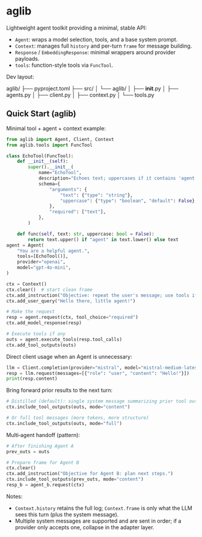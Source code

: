 # aglib

Lightweight agent toolkit providing a minimal, stable API:

- `Agent`: wraps a model selection, tools, and a base system prompt.
- `Context`: manages full `history` and per-turn `frame` for message building.
- `Response` / `EmbeddingResponse`: minimal wrappers around provider payloads.
- `tools`: function-style tools via `FuncTool`.

Dev layout:

aglib/
├── pyproject.toml
├── src/
│   └── aglib/
│       ├── __init__.py
│       ├── agents.py
│       ├── client.py
│       ├── context.py
│       └── tools.py


## Quick Start (aglib)

Minimal tool + agent + context example:

```python
from aglib import Agent, Client, Context
from aglib.tools import FuncTool

class EchoTool(FuncTool):
    def __init__(self):
        super().__init__(
            name="EchoTool",
            description="Echoes text; uppercases if it contains 'agent'",
            schema={
                "arguments": {
                    "text": {"type": "string"},
                    "uppercase": {"type": "boolean", "default": False},
                },
                "required": ["text"],
            },
        )

    def func(self, text: str, uppercase: bool = False):
        return text.upper() if "agent" in text.lower() else text
agent = Agent(
    "You are a helpful agent.",
    tools=[EchoTool()],
    provider="openai",
    model="gpt-4o-mini",
)

ctx = Context()
ctx.clear()  # start clean frame
ctx.add_instruction("Objective: repeat the user's message; use tools if needed.")
ctx.add_user_query("Hello there, little agent!")

# Make the request
resp = agent.request(ctx, tool_choice="required")
ctx.add_model_response(resp)

# Execute tools if any
outs = agent.execute_tools(resp.tool_calls)
ctx.add_tool_outputs(outs)
```

Direct client usage when an Agent is unnecessary:

```python
llm = Client.completion(provider="mistral", model="mistral-medium-latest")
resp = llm.request(messages=[{"role": "user", "content": "Hello!"}])
print(resp.content)
```

Bring forward prior results to the next turn:

```python
# Distilled (default): single system message summarizing prior tool outputs
ctx.include_tool_outputs(outs, mode="content")

# Or full tool messages (more tokens, more structure)
ctx.include_tool_outputs(outs, mode="full")
```

Multi‑agent handoff (pattern):

```python
# After finishing Agent A
prev_outs = outs

# Prepare frame for Agent B
ctx.clear()
ctx.add_instruction("Objective for Agent B: plan next steps.")
ctx.include_tool_outputs(prev_outs, mode="content")
resp_b = agent_b.request(ctx)
```

Notes:
- `Context.history` retains the full log; `Context.frame` is only what the LLM sees this turn (plus the system message).
- Multiple system messages are supported and are sent in order; if a provider only accepts one, collapse in the adapter layer.
